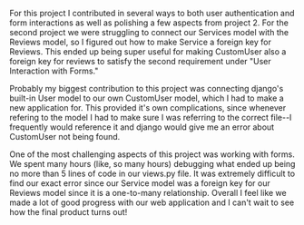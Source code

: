For this project I contributed in several ways to both user authentication and form interactions as well as polishing a few aspects from project 2. For the second project we were struggling to connect our Services model with the Reviews model, so I figured out how to make Service a foreign key for Reviews. This ended up being super useful for making CustomUser also a foreign key for reviews to satisfy the second requirement under "User Interaction with Forms." 

Probably my biggest contribution to this project was connecting django's built-in User model to our own CustomUser model, which I had to make a new application for. This provided it's own complications, since whenever refering to the model I had to make sure I was referring to the correct file--I frequently would reference it and django would give me an error about CustomUser not being found.

One of the most challenging aspects of this project was working with forms. We spent many hours (like, so many hours) debugging what ended up being no more than 5 lines of code in our views.py file. It was extremely difficult to find our exact error since our Service model was a foreign key for our Reviews model since it is a one-to-many relationship. Overall I feel like we made a lot of good progress with our web application and I can't wait to see how the final product turns out!
